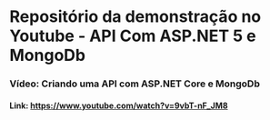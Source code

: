 # Repositório da demonstração no Youtube - API Com ASP.NET 5 e MongoDb

### Vídeo: Criando uma API com ASP.NET Core e MongoDb

#### Link: https://www.youtube.com/watch?v=9vbT-nF_JM8
